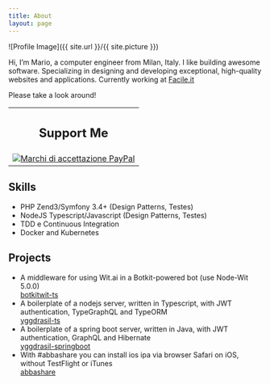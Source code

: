 ```yaml
---
title: About
layout: page
---
```

![Profile Image]({{ site.url }}/{{ site.picture }})

<p>
Hi, I’m Mario, a computer engineer from Milan, Italy. I like building awesome software. Specializing in designing and developing  exceptional, high-quality websites and applications. Currently working at <a href="https://facile.it" target="_blank">Facile.it</a></p>
<p>Please take a look around!</p>

<table border="0" cellpadding="1" cellspacing="0" align="center">
    <tbody>
        <tr>
            <td align="center"><h2>Support Me</h2></td>
        </tr>
        <tr>
            <td align="center">
                <a href="https://www.paypal.com/paypalme/sharksoft" target="_blank">
                    <img src="https://www.paypalobjects.com/webstatic/mktg/logo-center/logo_paypal_pagamento.jpg"
                        border="0" alt="Marchi di accettazione PayPal">
                </a></td>
        </tr>
    </tbody>
</table>

<h2>Skills</h2>

<ul class="skill-list">
	<li>PHP Zend3/Symfony 3.4+ (Design Patterns, Testes)</li>
	<li>NodeJS Typescript/Javascript (Design Patterns, Testes)</li>
	<li>TDD e Continuous Integration</li>
	<li>Docker and Kubernetes</li>
</ul>

<h2>Projects</h2>

<ul>
	<li>
		<div>A middleware for using Wit.ai in a Botkit-powered bot (use Node-Wit 5.0.0)
			<br>
			<a href="https://github.com/mabuonomo/botkitwit-ts" target="_blank">botkitwit-ts</a>
		</div>
	</li>
	<li>
		<div>A boilerplate of a nodejs server, written in Typescript, with JWT authentication, TypeGraphQL and TypeORM
			<br>
			<a href="https://github.com/mabuonomo/yggdrasil-ts" target="_blank">yggdrasil-ts</a>
		</div>
	</li>
	<li>
		<div>A boilerplate of a spring boot server, written in Java, with JWT authentication, GraphQL and Hibernate
			<br>
			<a href="https://github.com/mabuonomo/yggdrasil-springboot" target="_blank">yggdrasil-springboot</a>
		</div>
	</li>
	<li>
		<div>With #abbashare you can install ios ipa via browser Safari on iOS, without TestFlight or iTunes
			<br>
			<a href="https://github.com/mabuonomo/abbashare_web" target="_blank">abbashare</a>
		</div>
	</li>
</ul>

